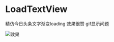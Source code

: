 # LoadTextView
精仿今日头条文字渐变loading
效果很赞 gif显示问题


![效果](https://github.com/maiawei/LoadTextView/blob/master/pic/result.gif)
